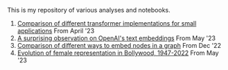 This is my repository of various analyses and notebooks. 

1. [Comparison of different transformer implementations for small applications](/compare_transformer_implementations.html) From April '23
2. [A surprising observation on OpenAI's text embeddings](/openai_vs_sbert_embeddings.html) From May '23
3. [Comparison of different ways to embed nodes in a graph](/compare_graph_embeddings.html) From Dec '22
4. [Evolution of female representation in Bollywood, 1947-2022](/female_representation_in_bollywood_hits.html) From May '23